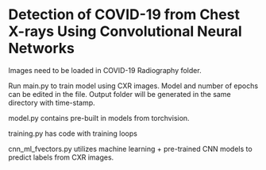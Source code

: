 # Detection of COVID-19 from Chest X-rays Using Convolutional Neural Networks

Images need to be loaded in COVID-19 Radiography folder.
 
Run main.py to train model using CXR images. Model and number of epochs can be edited in the file. Output folder will be generated in the same directory with time-stamp.

model.py contains pre-built in models from torchvision.

training.py has code with training loops

cnn_ml_fvectors.py utilizes machine learning + pre-trained CNN models to predict labels from CXR images.
